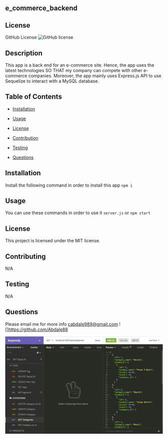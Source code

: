 
## e_commerce_backend

## License
   GitHub License ![GitHub license](https://img.shields.io/badge/license-MIT-coral.svg)
   
## Description
 This app is a back end for an e-commerce site. Hence, the app  uses the latest technologies
SO THAT my company can compete with other e-commerce companies. Moreover, the app mainly uses Express.js API to use Sequelize to interact with a MySQL database.
   
   ## Table of Contents

   * [Installation](#installation)

   * [Usage](#usage)

   * [License](#license)

   * [Contribution](#contributing)

   * [Testing](#testing)

   * [Questions](#questions)

## Installation
  Install the following command in order to install this app `npm i`

## Usage
 You can use these commands in order to use it `server.js` or `npm start`

## License
This project is licensed under the MIT license.
 
 

## Contributing
 N/A

## Testing
 N/A


## Questions
Please email me for more info
cabdale989@gmail.com
![]https://github.com/Abdale88
     
    
![screenshot](./images/img.png)